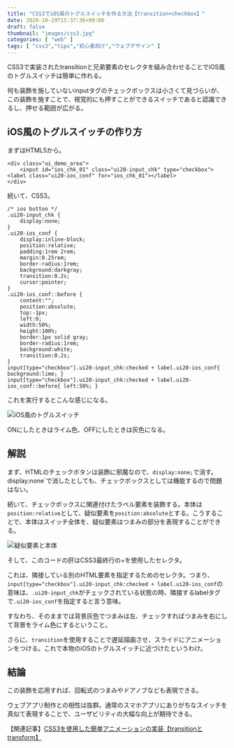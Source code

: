 ```yaml
---
title: "CSS3でiOS風のトグルスイッチを作る方法【transition+checkbox】"
date: 2020-10-29T15:37:36+09:00
draft: false
thumbnail: "images/css3.jpg"
categories: [ "web" ]
tags: [ "css3","tips","初心者向け","ウェブデザイン" ]
---
```


CSS3で実装されたtransitionと兄弟要素のセレクタを組み合わせることでiOS風のトグルスイッチは簡単に作れる。

何も装飾を施していないinputタグのチェックボックスは小さくて見づらいが、この装飾を施すことで、視覚的にも押すことができるスイッチであると認識できるし、押せる範囲が広がる。


## iOS風のトグルスイッチの作り方

まずはHTML5から。

    <div class="ui_demo_area">
        <input id="ios_chk_01" class="ui20-input_chk" type="checkbox"><label class="ui20-ios_conf" for="ios_chk_01"></label>
    </div>

続いて、CSS3。

    /* ios button */
    .ui20-input_chk {
        display:none;
    }
    .ui20-ios_conf {
        display:inline-block;
        position:relative;
        padding:1rem 2rem;
        margin:0.25rem;
        border-radius:1rem;
        background:darkgray;
        transition:0.2s;
        cursor:pointer;
    }
    .ui20-ios_conf::before {
        content:"";
        position:absolute;
        top:-1px;
        left:0;
        width:50%;
        height:100%;
        border:1px solid gray;
        border-radius:1rem;
        background:white;
        transition:0.2s;
    }
    input[type="checkbox"].ui20-input_chk:checked + label.ui20-ios_conf{ background:lime; }
    input[type="checkbox"].ui20-input_chk:checked + label.ui20-ios_conf::before{ left:50%; }

これを実行するとこんな感じになる。

<div class="img-center"><img src="/images/Screenshot from 2020-10-30 08-51-10.png" alt="iOS風のトグルスイッチ"></div>

ONにしたときはライム色、OFFにしたときは灰色になる。



## 解説


まず、HTMLのチェックボタンは装飾に邪魔なので、`display:none;`で消す。display:none`で消したとしても、チェックボックスとしては機能するので問題はない。

続いて、チェックボックスに関連付けたラベル要素を装飾する。本体は`position:relative`として、疑似要素を`position:absolute`とする。こうすることで、本体はスイッチ全体を、疑似要素はつまみの部分を表現することができる。

<div class="img-center"><img src="/images/Screenshot from 2020-10-30 08-55-30.png" alt="疑似要素と本体"></div>


そして、このコードの肝はCSS3最終行の+を使用したセレクタ。

これは、隣接している別のHTML要素を指定するためのセレクタ。つまり、`input[type="checkbox"].ui20-input_chk:checked + label.ui20-ios_conf`の意味は、`.ui20-input_chk`がチェックされている状態の時、隣接するlabelタグで`.ui20-ios_conf`を指定すると言う意味。

すなわち、そのままでは背景灰色でつまみは左、チェックすればつまみを右にして背景をライム色にするということ。

さらに、`transition`を使用することで遅延描画させ、スライドにアニメーションをつける。これで本物のiOSのトグルスイッチに近づけたというわけ。

## 結論

この装飾を応用すれば、回転式のつまみやドアノブなども表現できる。

ウェブアプリ制作との相性は抜群。通常のスマホアプリにありがちなスイッチを真似て表現することで、ユーザビリティの大幅な向上が期待できる。

【関連記事】[CSS3を使用した簡単アニメーションの実装【transitionとtransform】](/post/css3-animation/)


